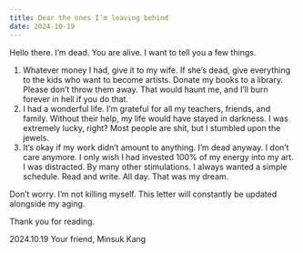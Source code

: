 ```yaml
---
title: Dear the ones I’m leaving behind
date: 2024-10-19
---
```


Hello there. I’m dead. You are alive. I want to tell you a few things.

1. Whatever money I had, give it to my wife. If she’s dead, give everything to the kids who want to become artists. Donate my books to a library. Please don’t throw them away. That would haunt me, and I’ll burn forever in hell if you do that.
2. I had a wonderful life. I’m grateful for all my teachers, friends, and family. Without their help, my life would have stayed in darkness. I was extremely lucky, right? Most people are shit, but I stumbled upon the jewels.
3. It’s okay if my work didn’t amount to anything. I’m dead anyway. I don’t care anymore. I only wish I had invested 100% of my energy into my art. I was distracted. By many other stimulations. I always wanted a simple schedule. Read and write. All day. That was my dream.

Don’t worry. I’m not killing myself. This letter will constantly be updated alongside my aging.

Thank you for reading.

2024.10.19
Your friend,
Minsuk Kang